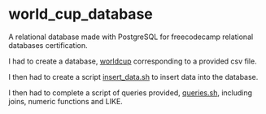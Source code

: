 # world_cup_database
A relational database made with PostgreSQL for freecodecamp relational databases certification.


I had to create a database, [worldcup](https://github.com/Kat-tat/world_cup_database/blob/main/worldcup.sql) corresponding to a provided csv file.


I then had to create a script [insert_data.sh](https://github.com/Kat-tat/world_cup_database/blob/main/insert_data.sh) to insert data into the database.


I then had to complete a script of queries provided, [queries.sh](https://github.com/Kat-tat/world_cup_database/blob/main/queries.sh), including joins, numeric functions and LIKE.
